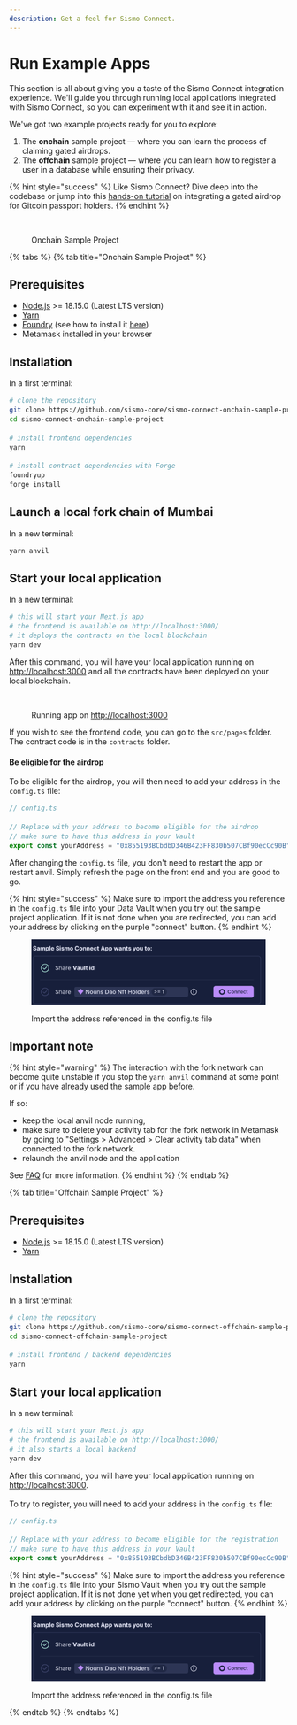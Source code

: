 ```yaml
---
description: Get a feel for Sismo Connect.
---
```


# Run Example Apps

This section is all about giving you a taste of the Sismo Connect integration experience. We'll guide you through running local applications integrated with Sismo Connect, so you can experiment with it and see it in action.

We've got two example projects ready for you to explore:

1. The **onchain** sample project — where you can learn the process of claiming gated airdrops.
2. The **offchain** sample project — where you can learn how to register a user in a database while ensuring their privacy.

{% hint style="success" %}
Like Sismo Connect? Dive deep into the codebase or jump into this [hands-on tutorial](tutorials/onchain-tutorials/tuto.md) on integrating a gated airdrop for Gitcoin passport holders.&#x20;
{% endhint %}

<figure><img src="../.gitbook/assets/Capture d’écran 2023-05-12 à 11.02.45.png" alt="" width="375"><figcaption><p>Onchain Sample Project</p></figcaption></figure>

{% tabs %}
{% tab title="Onchain Sample Project" %}
## Prerequisites

* [Node.js](https://nodejs.org/en/download/) >= 18.15.0 (Latest LTS version)
* [Yarn](https://classic.yarnpkg.com/en/docs/install)
* [Foundry](https://book.getfoundry.sh/) (see how to install it [here](https://book.getfoundry.sh/getting-started/installation))
* Metamask installed in your browser

## Installation

In a first terminal:

```bash
# clone the repository
git clone https://github.com/sismo-core/sismo-connect-onchain-sample-project.git
cd sismo-connect-onchain-sample-project

# install frontend dependencies
yarn

# install contract dependencies with Forge
foundryup
forge install
```

## Launch a local fork chain of Mumbai

In a new terminal:

```bash
yarn anvil
```

## Start your local application

In a new terminal:

```bash
# this will start your Next.js app
# the frontend is available on http://localhost:3000/
# it deploys the contracts on the local blockchain
yarn dev
```

After this command, you will have your local application running on [http://localhost:3000](http://localhost:3000) and all the contracts have been deployed on your local blockchain.&#x20;

<figure><img src="../.gitbook/assets/Capture d’écran 2023-05-12 à 11.02.45.png" alt="" width="375"><figcaption><p>Running app on <a href="http://localhost:3000">http://localhost:3000</a></p></figcaption></figure>

If you wish to see the frontend code, you can go to the `src/pages` folder. The contract code is in the `contracts` folder.

#### Be eligible for the airdrop

To be eligible for the airdrop, you will then need to add your address in the `config.ts` file:

```typescript
// config.ts

// Replace with your address to become eligible for the airdrop
// make sure to have this address in your Vault
export const yourAddress = "0x855193BCbdbD346B423FF830b507CBf90ecCc90B";
```

After changing the `config.ts` file, you don't need to restart the app or restart anvil. Simply refresh the page on the front end and you are good to go.

{% hint style="success" %}
&#x20;Make sure to import the address you reference in the `config.ts` file into your Data Vault when you try out the sample project application. If it is not done when you are redirected, you can add your address by clicking on the purple "connect" button.
{% endhint %}

<figure><img src="../.gitbook/assets/Screenshot 2023-05-11 at 16.57.13.png" alt=""><figcaption><p>Import the address referenced in the config.ts file</p></figcaption></figure>

## Important note

{% hint style="warning" %}
The interaction with the fork network can become quite unstable if you stop the `yarn anvil` command at some point or if you have already used the sample app before.

If so:

* keep the local anvil node running,&#x20;
* make sure to delete your activity tab for the fork network in Metamask by going to "Settings > Advanced > Clear activity tab data" when connected to the fork network.&#x20;
* relaunch the anvil node and the application

See [FAQ](faq.md) for more information.
{% endhint %}
{% endtab %}

{% tab title="Offchain Sample Project" %}
## Prerequisites

* [Node.js](https://nodejs.org/en/download/) >= 18.15.0 (Latest LTS version)
* [Yarn](https://classic.yarnpkg.com/en/docs/install)

## Installation

In a first terminal:

```bash
# clone the repository
git clone https://github.com/sismo-core/sismo-connect-offchain-sample-project.git
cd sismo-connect-offchain-sample-project

# install frontend / backend dependencies
yarn
```

## Start your local application

In a new terminal:

```bash
# this will start your Next.js app
# the frontend is available on http://localhost:3000/
# it also starts a local backend
yarn dev
```

After this command, you will have your local application running on [http://localhost:3000](http://localhost:3000).\
\
To try to register, you will need to add your address in the `config.ts` file:

```typescript
// config.ts

// Replace with your address to become eligible for the registration
// make sure to have this address in your Vault
export const yourAddress = "0x855193BCbdbD346B423FF830b507CBf90ecCc90B";
```

{% hint style="success" %}
Make sure to import the address you reference in the `config.ts` file into your Sismo Vault when you try out the sample project application. If it is not done yet when you get redirected, you can add your address by clicking on the purple "connect" button.
{% endhint %}

<figure><img src="../.gitbook/assets/Screenshot 2023-05-11 at 16.57.13.png" alt=""><figcaption><p>Import the address referenced in the config.ts file</p></figcaption></figure>
{% endtab %}
{% endtabs %}
